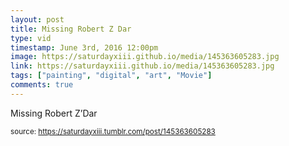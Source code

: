 ```yaml
---
layout: post
title: Missing Robert Z Dar
type: vid
timestamp: June 3rd, 2016 12:00pm
image: https://saturdayxiii.github.io/media/145363605283.jpg
link: https://saturdayxiii.github.io/media/145363605283.jpg
tags: ["painting", "digital", "art", "Movie"]
comments: true
---
```


Missing Robert Z’Dar
 
  
<small>source: https://saturdayxiii.tumblr.com/post/145363605283</small>